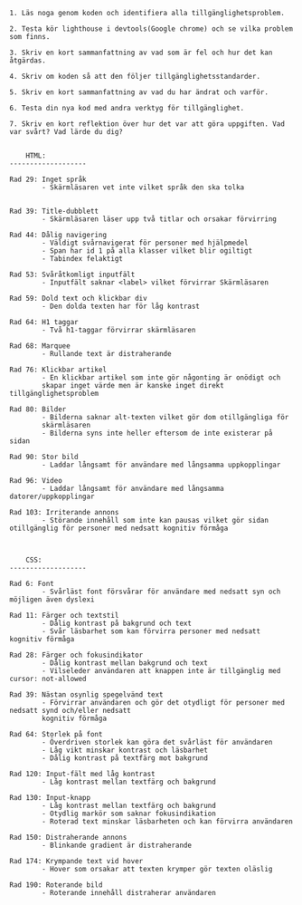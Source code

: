     1. Läs noga genom koden och identifiera alla tillgänglighetsproblem.
    
    2. Testa kör lighthouse i devtools(Google chrome) och se vilka problem som finns.

    3. Skriv en kort sammanfattning av vad som är fel och hur det kan åtgärdas.

    4. Skriv om koden så att den följer tillgänglighetsstandarder.

    5. Skriv en kort sammanfattning av vad du har ändrat och varför.

    6. Testa din nya kod med andra verktyg för tillgänglighet.

    7. Skriv en kort reflektion över hur det var att göra uppgiften. Vad var svårt? Vad lärde du dig?


        HTML:
    -------------------

    Rad 29: Inget språk 
            - Skärmläsaren vet inte vilket språk den ska tolka


    Rad 39: Title-dubblett
            - Skärmläsaren läser upp två titlar och orsakar förvirring

    Rad 44: Dålig navigering
            - Väldigt svårnavigerat för personer med hjälpmedel
            - Span har id 1 på alla klasser vilket blir ogiltigt
            - Tabindex felaktigt

    Rad 53: Svåråtkomligt inputfält
            - Inputfält saknar <label> vilket förvirrar Skärmläsaren

    Rad 59: Dold text och klickbar div
            - Den dolda texten har för låg kontrast

    Rad 64: H1 taggar
            - Två h1-taggar förvirrar skärmläsaren

    Rad 68: Marquee 
            - Rullande text är distraherande

    Rad 76: Klickbar artikel
            - En klickbar artikel som inte gör någonting är onödigt och 
            skapar inget värde men är kanske inget direkt tillgänglighetsproblem 

    Rad 80: Bilder
            - Bilderna saknar alt-texten vilket gör dom otillgängliga för 
            skärmläsaren
            - Bilderna syns inte heller eftersom de inte existerar på sidan

    Rad 90: Stor bild
            - Laddar långsamt för användare med långsamma uppkopplingar

    Rad 96: Video
            - Laddar långsamt för användare med långsamma datorer/uppkopplingar

    Rad 103: Irriterande annons
            - Störande innehåll som inte kan pausas vilket gör sidan otillgänglig för personer med nedsatt kognitiv förmåga



        CSS:
    -------------------

    Rad 6: Font
            - Svårläst font försvårar för användare med nedsatt syn och möjligen även dyslexi

    Rad 11: Färger och textstil
            - Dålig kontrast på bakgrund och text
            - Svår läsbarhet som kan förvirra personer med nedsatt kognitiv förmåga

    Rad 28: Färger och fokusindikator
            - Dålig kontrast mellan bakgrund och text
            - Vilseleder användaren att knappen inte är tillgänglig med cursor: not-allowed

    Rad 39: Nästan osynlig spegelvänd text
            - Förvirrar användaren och gör det otydligt för personer med nedsatt synd och/eller nedsatt
            kognitiv förmåga

    Rad 64: Storlek på font
            - Överdriven storlek kan göra det svårläst för användaren
            - Låg vikt minskar kontrast och läsbarhet
            - Dålig kontrast på textfärg mot bakgrund
 
    Rad 120: Input-fält med låg kontrast
            - Låg kontrast mellan textfärg och bakgrund 

    Rad 130: Input-knapp
            - Låg kontrast mellan textfärg och bakgrund
            - Otydlig markör som saknar fokusindikation
            - Roterad text minskar läsbarheten och kan förvirra användaren

    Rad 150: Distraherande annons
            - Blinkande gradient är distraherande

    Rad 174: Krympande text vid hover
            - Hover som orsakar att texten krymper gör texten oläslig

    Rad 190: Roterande bild
            - Roterande innehåll distraherar användaren


